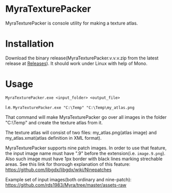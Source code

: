# MyraTexturePacker
MyraTexturePacker is console utility for making a texture atlas.

# Installation
Download the binary release(MyraTexturePacker.v.v.v.zip from the latest release at [Releases](https://github.com/rds1983/MyraTexturePack/releases)). It should work under Linux with help of Mono.

# Usage
`MyraTexturePacker.exe <input_folder> <output_file>`

I.e.
`MyraTexturePacker.exe "C:\Temp" "C:\Temp\my_atlas.png`

That command will make MyraTexturePacker go over all images in the folder "C:\Temp" and create the texture atlas from it.

The texture atlas will consist of two files: my_atlas.png(atlas image) and my_atlas.xmat(atlas definition in XML format).

MyraTexturePacker supports nine patch images. In order to use that feature, the input image name must have ".9" before the extension(i.e. `image.9.png`). Also such image must have 1px border with black lines marking strechable areas. 
See this link for thorough explanation of this feature: https://github.com/libgdx/libgdx/wiki/Ninepatches

Example set of input images(both ordinary and nine-patch): https://github.com/rds1983/Myra/tree/master/assets-raw
